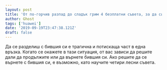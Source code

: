 ```yaml
---
layout: post
title: 'От по-горчив разпад до сладък грим 4 безплатни съвета, за да си върнете бившия'
author: Ghost
tags: ['huawei']
date: '2019-09-19T23:47:38.121Z'
draft: false
---
```


Да се разделиш с бившия си е трагична и потискаща част в една връзка. Когато се окажете в тази ситуация, от вас зависи да решите дали да продължите или да върнете бившия си. Ако решите да се върнете с бившия си, е възможно, като научите четири лесни съвета.
